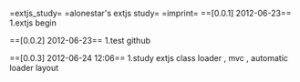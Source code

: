=extjs_study=
=alonestar's extjs study=
=imprint=
==[0.0.1] 2012-06-23==
1.extjs begin

==[0.0.2] 2012-06-23== 
1.test github

==[0.0.3] 2012-06-24 12:06==
1.study extjs class loader , mvc , automatic loader layout